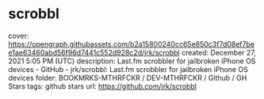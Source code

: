 # scrobbl

cover: https://opengraph.githubassets.com/b2a15800240cc65e850c3f7d08ef7bee1ae63460abd56f96d7441c552d928c2d/jrk/scrobbl
created: December 27, 2021 5:05 PM (UTC)
description: Last.fm scrobbler for jailbroken iPhone OS devices - GitHub - jrk/scrobbl: Last.fm scrobbler for jailbroken iPhone OS devices
folder: BOOKMRKS-MTHRFCKR / DEV-MTHRFCKR / Github / GH Stars
tags: github stars
url: https://github.com/jrk/scrobbl